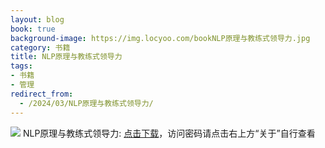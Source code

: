```yaml
---
layout: blog
book: true
background-image: https://img.locyoo.com/bookNLP原理与教练式领导力.jpg
category: 书籍
title: NLP原理与教练式领导力
tags:
- 书籍
- 管理
redirect_from:
  - /2024/03/NLP原理与教练式领导力/
---
```

![](https://img.locyoo.com/bookNLP原理与教练式领导力.jpg)
NLP原理与教练式领导力: <a name = "ref1" href="https://url18.ctfile.com/f/50983618-1323135208-ae2c02?p=3619">点击下载</a>，访问密码请点击右上方“关于”自行查看